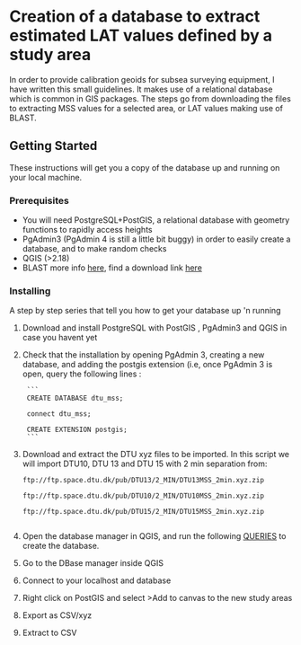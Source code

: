 # Creation of a database to extract estimated LAT values defined by a study area

In order to provide calibration geoids for subsea surveying equipment, I have written this small guidelines. It makes use of a relational database which is common in GIS packages. The steps go from downloading the files to extracting MSS values for a selected area, or LAT values making use of BLAST.

## Getting Started

These instructions will get you a copy of the database up and running on your local machine. 

### Prerequisites

+ You will need PostgreSQL+PostGIS, a relational database with geometry functions to rapidly access heights
+ PgAdmin3 (PgAdmin 4 is still a little bit buggy) in order to easily create a database, and to make random checks
+ QGIS (>2.18)
+ BLAST more info [here](http://www.blast-project.eu/), find a download link [here](http://blast-project.eu/media.php?file=604)

### Installing

A step by step series that tell you how to get your database up 'n running


1. Download and install PostgreSQL with PostGIS , PgAdmin3 and QGIS in case you havent yet

2. Check that the installation by opening PgAdmin 3, creating a new database, and adding the postgis extension
	(i.e, once PgAdmin 3 is open, query the following lines :
	
		```
		CREATE DATABASE dtu_mss;
		
		connect dtu_mss;
			
		CREATE EXTENSION postgis;
		```

3. Download and extract the DTU xyz files to be imported. In this script we will import DTU10, DTU 13 and DTU 15 with 2 min separation  from:	
	```
	ftp://ftp.space.dtu.dk/pub/DTU13/2_MIN/DTU13MSS_2min.xyz.zip
	
	ftp://ftp.space.dtu.dk/pub/DTU10/2_MIN/DTU10MSS_2min.xyz.zip
	
	ftp://ftp.space.dtu.dk/pub/DTU15/2_MIN/DTU15MSS_2min.xyz.zip
	
	
4. Open the database manager in QGIS, and run the following [QUERIES](./queries.sql) to create the database. 

5. Go to the DBase manager inside QGIS

2. Connect to your localhost and database

3. Right click on PostGIS and select >Add to canvas to the new study areas

4. Export as CSV/xyz 

6. Extract to CSV

